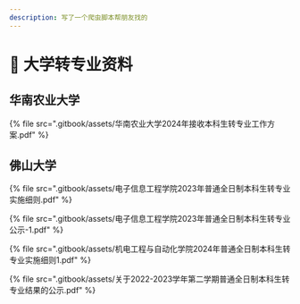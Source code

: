 ```yaml
---
description: 写了一个爬虫脚本帮朋友找的
---
```


# 📒 大学转专业资料

## 华南农业大学

{% file src=".gitbook/assets/华南农业大学2024年接收本科生转专业工作方案.pdf" %}

## 佛山大学

{% file src=".gitbook/assets/电子信息工程学院2023年普通全日制本科生转专业实施细则.pdf" %}

{% file src=".gitbook/assets/电子信息工程学院2023年普通全日制本科生转专业公示-1.pdf" %}

{% file src=".gitbook/assets/机电工程与自动化学院2024年普通全日制本科生转专业实施细则1.pdf" %}

{% file src=".gitbook/assets/关于2022-2023学年第二学期普通全日制本科生转专业结果的公示.pdf" %}
